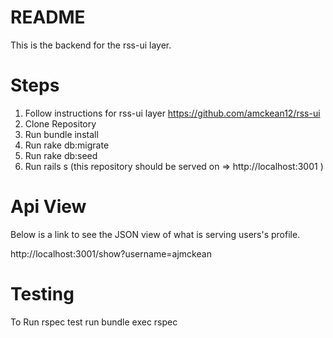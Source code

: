 # README

This is the backend for the rss-ui layer.


# Steps
1. Follow instructions for rss-ui layer https://github.com/amckean12/rss-ui
2. Clone Repository
3. Run bundle install
4. Run rake db:migrate
5. Run rake db:seed
6. Run rails s (this repository should be served on => http://localhost:3001 ) 


# Api View
Below is a link to see the JSON view of what is serving users's profile.

http://localhost:3001/show?username=ajmckean

# Testing 
To Run rspec test run bundle exec rspec
